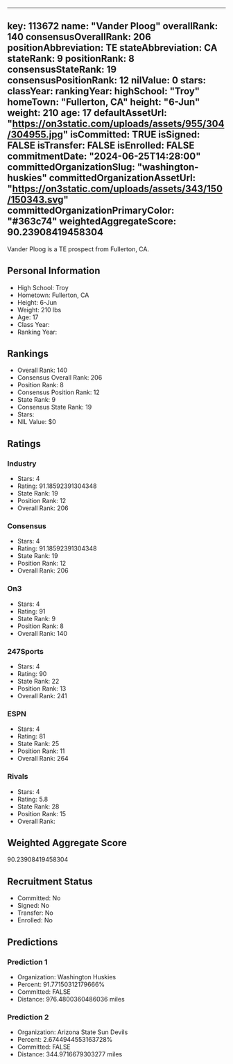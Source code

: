 ---
  key: 113672
  name: "Vander Ploog"
  overallRank: 140
  consensusOverallRank: 206
  positionAbbreviation: TE
  stateAbbreviation: CA
  stateRank: 9
  positionRank: 8
  consensusStateRank: 19
  consensusPositionRank: 12
  nilValue: 0
  stars: 
  classYear: 
  rankingYear: 
  highSchool: "Troy"
  homeTown: "Fullerton, CA"
  height: "6-Jun"
  weight: 210
  age: 17
  defaultAssetUrl: "https://on3static.com/uploads/assets/955/304/304955.jpg"
  isCommitted: TRUE
  isSigned: FALSE
  isTransfer: FALSE
  isEnrolled: FALSE
  commitmentDate: "2024-06-25T14:28:00"
  committedOrganizationSlug: "washington-huskies"
  committedOrganizationAssetUrl: "https://on3static.com/uploads/assets/343/150/150343.svg"
  committedOrganizationPrimaryColor: "#363c74"
  weightedAggregateScore: 90.23908419458304
  ---
  
  Vander Ploog is a TE prospect from Fullerton, CA.
  
  ## Personal Information
  - High School: Troy
  - Hometown: Fullerton, CA
  - Height: 6-Jun
  - Weight: 210 lbs
  - Age: 17
  - Class Year: 
  - Ranking Year: 
  
  ## Rankings
  - Overall Rank: 140
  - Consensus Overall Rank: 206
  - Position Rank: 8
  - Consensus Position Rank: 12
  - State Rank: 9
  - Consensus State Rank: 19
  - Stars: 
  - NIL Value: $0
  
  ## Ratings
  
  ### Industry
  - Stars: 4
  - Rating: 91.18592391304348
  - State Rank: 19
  - Position Rank: 12
  - Overall Rank: 206
  
  ### Consensus
  - Stars: 4
  - Rating: 91.18592391304348
  - State Rank: 19
  - Position Rank: 12
  - Overall Rank: 206
  
  ### On3
  - Stars: 4
  - Rating: 91
  - State Rank: 9
  - Position Rank: 8
  - Overall Rank: 140
  
  ### 247Sports
  - Stars: 4
  - Rating: 90
  - State Rank: 22
  - Position Rank: 13
  - Overall Rank: 241
  
  ### ESPN
  - Stars: 4
  - Rating: 81
  - State Rank: 25
  - Position Rank: 11
  - Overall Rank: 264
  
  ### Rivals
  - Stars: 4
  - Rating: 5.8
  - State Rank: 28
  - Position Rank: 15
  - Overall Rank: 
  
  ## Weighted Aggregate Score
  90.23908419458304
  
  ## Recruitment Status
  - Committed: No
  - Signed: No
  - Transfer: No
  - Enrolled: No
  
  
  
  ## Predictions
  
  ### Prediction 1
  - Organization: Washington Huskies
  - Percent: 91.77150312179666%
  - Committed: FALSE
  - Distance: 976.4800360486036 miles
  
  ### Prediction 2
  - Organization: Arizona State Sun Devils
  - Percent: 2.6744944553163728%
  - Committed: FALSE
  - Distance: 344.9716679303277 miles
  